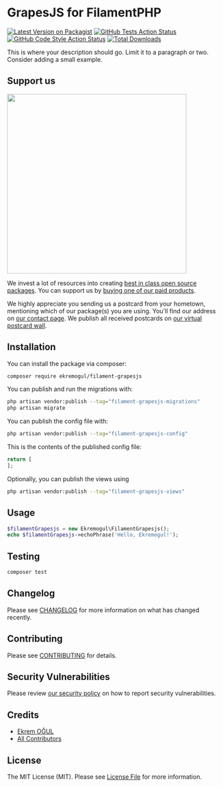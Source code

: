 # GrapesJS for FilamentPHP

[![Latest Version on Packagist](https://img.shields.io/packagist/v/ekremogul/filament-grapesjs.svg?style=flat-square)](https://packagist.org/packages/ekremogul/filament-grapesjs)
[![GitHub Tests Action Status](https://img.shields.io/github/workflow/status/ekremogul/filament-grapesjs/run-tests?label=tests)](https://github.com/ekremogul/filament-grapesjs/actions?query=workflow%3Arun-tests+branch%3Amain)
[![GitHub Code Style Action Status](https://img.shields.io/github/workflow/status/ekremogul/filament-grapesjs/Fix%20PHP%20code%20style%20issues?label=code%20style)](https://github.com/ekremogul/filament-grapesjs/actions?query=workflow%3A"Fix+PHP+code+style+issues"+branch%3Amain)
[![Total Downloads](https://img.shields.io/packagist/dt/ekremogul/filament-grapesjs.svg?style=flat-square)](https://packagist.org/packages/ekremogul/filament-grapesjs)

This is where your description should go. Limit it to a paragraph or two. Consider adding a small example.

## Support us

[<img src="https://github-ads.s3.eu-central-1.amazonaws.com/filament-grapesjs.jpg?t=1" width="419px" />](https://spatie.be/github-ad-click/filament-grapesjs)

We invest a lot of resources into creating [best in class open source packages](https://spatie.be/open-source). You can support us by [buying one of our paid products](https://spatie.be/open-source/support-us).

We highly appreciate you sending us a postcard from your hometown, mentioning which of our package(s) you are using. You'll find our address on [our contact page](https://spatie.be/about-us). We publish all received postcards on [our virtual postcard wall](https://spatie.be/open-source/postcards).

## Installation

You can install the package via composer:

```bash
composer require ekremogul/filament-grapesjs
```

You can publish and run the migrations with:

```bash
php artisan vendor:publish --tag="filament-grapesjs-migrations"
php artisan migrate
```

You can publish the config file with:

```bash
php artisan vendor:publish --tag="filament-grapesjs-config"
```

This is the contents of the published config file:

```php
return [
];
```

Optionally, you can publish the views using

```bash
php artisan vendor:publish --tag="filament-grapesjs-views"
```

## Usage

```php
$filamentGrapesjs = new Ekremogul\FilamentGrapesjs();
echo $filamentGrapesjs->echoPhrase('Hello, Ekremogul!');
```

## Testing

```bash
composer test
```

## Changelog

Please see [CHANGELOG](CHANGELOG.md) for more information on what has changed recently.

## Contributing

Please see [CONTRIBUTING](CONTRIBUTING.md) for details.

## Security Vulnerabilities

Please review [our security policy](../../security/policy) on how to report security vulnerabilities.

## Credits

- [Ekrem OĞUL](https://github.com/ekremogul)
- [All Contributors](../../contributors)

## License

The MIT License (MIT). Please see [License File](LICENSE.md) for more information.
